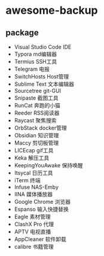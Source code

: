 # awesome-backup

## package

- Visual Studio Code  IDE
- Typora              md编辑器
- Termius             SSH工具
- Telegram            电报
- SwitchHosts         Host管理
- Sublime Text        文本编辑器
- Sourcetree          git-GUI
- Snipaste            截图工具
- RunCat              奔跑的小猫
- Reeder              RSS阅读器
- Raycast             聚焦搜索
- OrbStack            docker管理
- Obsidian            知识管理
- Maccy               剪切板管理
- LICEcap             gif工具
- Keka                解压工具
- KeepingYouAwake     保持唤醒
- Itsycal             日历工具
- iTerm               终端
- Infuse              NAS-Emby
- IINA                媒体播放器
- Google Chrome       浏览器
- Espanso             输入快捷替换
- Eagle               素材管理
- ClashX Pro          代理
- APTV                电视直播
- AppCleaner          软件卸载
- calibre             书籍管理